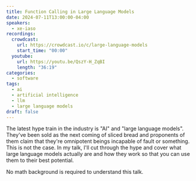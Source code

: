 ```yaml
---
title: Function Calling in Large Language Models
date: 2024-07-11T13:00:00-04:00
speakers:
  - xe-iaso
recordings:
  crowdcast:
    url: https://crowdcast.io/c/large-language-models
    start_time: "00:00"
  youtube:
    url: https://youtu.be/QszY-H_ZqBI
    length: "36:19"
categories:
  - software
tags:
  - ai
  - artificial intelligence
  - llm
  - large language models
draft: false
---
```


The latest hype train in the industry is "AI" and "large language models". They've been sold as the next coming of sliced bread and proponents of them claim that they're omnipotent beings incapable of fault or something. This is not the case. In my talk, I'll cut through the hype and cover what large language models actually are and how they work so that you can use them to their best potential.

No math background is required to understand this talk.
